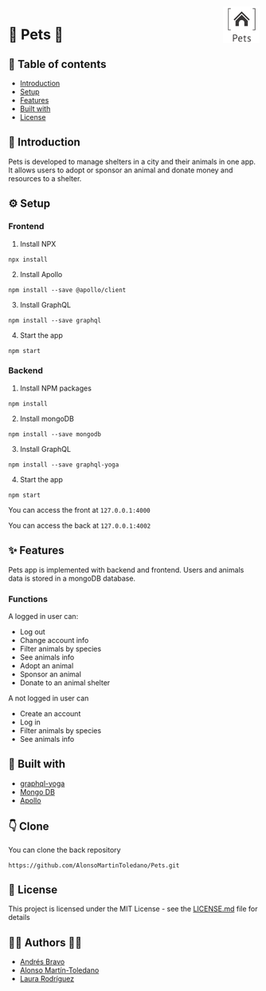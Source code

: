<div style="font-size:40px">
    <img src="https://raw.githubusercontent.com/AlonsoMartinToledano/Pets/master/Pets-frontend/src/logo_transparent.png" width="73"  align="right" style="vertical-align: top;">
</div>

#  :dog: Pets :rabbit:
## :memo: Table of contents

- [Introduction](#Introduction)
- [Setup](#Setup)
- [Features](#features)
- [Built with](#Built-with)
- [License](#License)

## :paw_prints: Introduction

Pets is developed to manage shelters in a city and their animals in one app. It allows users to adopt or sponsor an animal and donate money and resources to a shelter.

## :gear: Setup
### Frontend

1. Install NPX
```
npx install
```
2. Install Apollo
```
npm install --save @apollo/client
```
3. Install GraphQL
```
npm install --save graphql
```
4. Start the app
```
npm start
```

### Backend

1. Install NPM packages
```
npm install
```
2. Install mongoDB
```
npm install --save mongodb
```
3. Install GraphQL
```
npm install --save graphql-yoga
```
4. Start the app
```
npm start
```

You can access the front at  ```127.0.0.1:4000```

You can access the back at  ```127.0.0.1:4002```

## :sparkles: Features

Pets app is implemented with backend and frontend.
Users and animals data is stored in a mongoDB database.

### Functions
A logged in user can:
- Log out
- Change account info
- Filter animals by species
- See animals info
- Adopt an animal
- Sponsor an animal
- Donate to an animal shelter

A not logged in user can
- Create an account
- Log in
- Filter animals by species
- See animals info

## :wrench: Built with

- [graphql-yoga](https://www.npmjs.com/package/graphql-yoga)
- [Mongo DB](https://www.mongodb.com/cloud/atlas)
- [Apollo](https://www.apollographql.com/docs/)

## :point_down: Clone
You can clone the back repository
```
https://github.com/AlonsoMartinToledano/Pets.git
```

## :page_facing_up: License

This project is licensed under the MIT License - see the [LICENSE.md](https://github.com/AlonsoMartinToledano/Pets/blob/master/LICENSE.md) file for details

## :woman_technologist: Authors :man_technologist:
- [Andrés Bravo](https://github.com/andresbravom)
- [Alonso Martín-Toledano](https://github.com/AlonsoMartinToledano)
- [Laura Rodríguez](https://github.com/LauraRgz)

